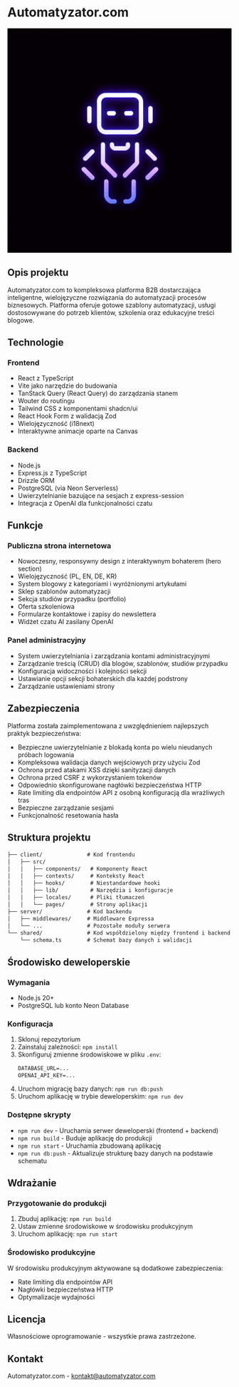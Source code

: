 # Automatyzator.com

![Automatyzator.com](./generated-icon.png)

## Opis projektu

Automatyzator.com to kompleksowa platforma B2B dostarczająca inteligentne, wielojęzyczne rozwiązania do automatyzacji procesów biznesowych. Platforma oferuje gotowe szablony automatyzacji, usługi dostosowywane do potrzeb klientów, szkolenia oraz edukacyjne treści blogowe.

## Technologie

### Frontend
- React z TypeScript
- Vite jako narzędzie do budowania
- TanStack Query (React Query) do zarządzania stanem
- Wouter do routingu
- Tailwind CSS z komponentami shadcn/ui
- React Hook Form z walidacją Zod
- Wielojęzyczność (i18next)
- Interaktywne animacje oparte na Canvas

### Backend
- Node.js
- Express.js z TypeScript
- Drizzle ORM
- PostgreSQL (via Neon Serverless)
- Uwierzytelnianie bazujące na sesjach z express-session
- Integracja z OpenAI dla funkcjonalności czatu

## Funkcje

### Publiczna strona internetowa
- Nowoczesny, responsywny design z interaktywnym bohaterem (hero section)
- Wielojęzyczność (PL, EN, DE, KR)
- System blogowy z kategoriami i wyróżnionymi artykułami
- Sklep szablonów automatyzacji
- Sekcja studiów przypadku (portfolio)
- Oferta szkoleniowa
- Formularze kontaktowe i zapisy do newslettera
- Widżet czatu AI zasilany OpenAI

### Panel administracyjny
- System uwierzytelniania i zarządzania kontami administracyjnymi
- Zarządzanie treścią (CRUD) dla blogów, szablonów, studiów przypadku
- Konfiguracja widoczności i kolejności sekcji
- Ustawianie opcji sekcji bohaterskich dla każdej podstrony
- Zarządzanie ustawieniami strony

## Zabezpieczenia

Platforma została zaimplementowana z uwzględnieniem najlepszych praktyk bezpieczeństwa:

- Bezpieczne uwierzytelnianie z blokadą konta po wielu nieudanych próbach logowania
- Kompleksowa walidacja danych wejściowych przy użyciu Zod
- Ochrona przed atakami XSS dzięki sanityzacji danych
- Ochrona przed CSRF z wykorzystaniem tokenów
- Odpowiednio skonfigurowane nagłówki bezpieczeństwa HTTP
- Rate limiting dla endpointów API z osobną konfiguracją dla wrażliwych tras
- Bezpieczne zarządzanie sesjami
- Funkcjonalność resetowania hasła

## Struktura projektu

```
├── client/              # Kod frontendu
│   ├── src/
│   │   ├── components/   # Komponenty React
│   │   ├── contexts/     # Konteksty React
│   │   ├── hooks/        # Niestandardowe hooki
│   │   ├── lib/          # Narzędzia i konfiguracje
│   │   ├── locales/      # Pliki tłumaczeń
│   │   └── pages/        # Strony aplikacji
├── server/              # Kod backendu
│   ├── middlewares/     # Middleware Expressa
│   └── ...              # Pozostałe moduły serwera
└── shared/              # Kod współdzielony między frontend i backend
    └── schema.ts        # Schemat bazy danych i walidacji
```

## Środowisko deweloperskie

### Wymagania
- Node.js 20+
- PostgreSQL lub konto Neon Database

### Konfiguracja
1. Sklonuj repozytorium
2. Zainstaluj zależności: `npm install`
3. Skonfiguruj zmienne środowiskowe w pliku `.env`:
   ```
   DATABASE_URL=...
   OPENAI_API_KEY=...
   ```
4. Uruchom migrację bazy danych: `npm run db:push`
5. Uruchom aplikację w trybie deweloperskim: `npm run dev`

### Dostępne skrypty

- `npm run dev` - Uruchamia serwer deweloperski (frontend + backend)
- `npm run build` - Buduje aplikację do produkcji
- `npm run start` - Uruchamia zbudowaną aplikację
- `npm run db:push` - Aktualizuje strukturę bazy danych na podstawie schematu

## Wdrażanie

### Przygotowanie do produkcji
1. Zbuduj aplikację: `npm run build`
2. Ustaw zmienne środowiskowe w środowisku produkcyjnym
3. Uruchom aplikację: `npm run start`

### Środowisko produkcyjne
W środowisku produkcyjnym aktywowane są dodatkowe zabezpieczenia:
- Rate limiting dla endpointów API
- Nagłówki bezpieczeństwa HTTP
- Optymalizacje wydajności

## Licencja

Własnościowe oprogramowanie - wszystkie prawa zastrzeżone.

## Kontakt

Automatyzator.com - kontakt@automatyzator.com